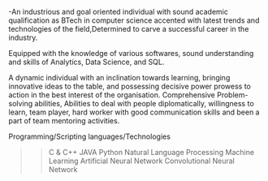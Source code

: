 -An industrious and goal oriented individual with sound academic 
qualification as BTech in computer science accented with latest trends 
and technologies of the field,Determined to carve a successful career in
 the industry.

Equipped with the knowledge of various softwares, sound understanding and skills of Analytics, Data Science, and SQL.

A dynamic individual with an inclination towards learning, bringing 
innovative ideas to the table, and possessing decisive power prowess to 
action in the best interest of the organisation. Comprehensive Problem- 
solving abilities, Abilities to deal with people diplomatically, 
willingness to learn, team player, hard worker with good communication 
skills and been a part of team mentoring activities.

Programming/Scripting languages/Technologies
>> C & C++
>> JAVA
>> Python 
>> Natural Language Processing
>> Machine Learning
>> Artificial Neural Network
>> Convolutional Neural Network
